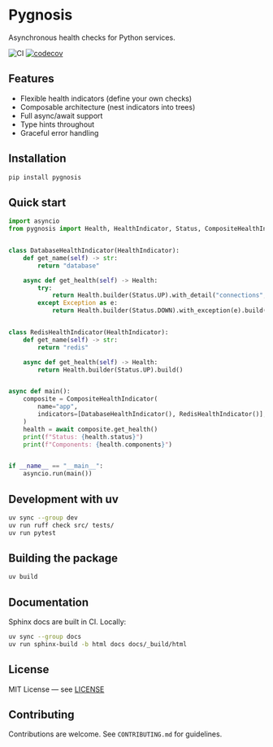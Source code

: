 # Pygnosis

Asynchronous health checks for Python services.

![CI](https://github.com/javamaker-python/pygnosis/actions/workflows/ci.yml/badge.svg?branch=main)
[![codecov](https://codecov.io/gh/javamaker-python/pygnosis/branch/main/graph/badge.svg)](https://codecov.io/gh/javamaker-python/pygnosis)

Features
--------

- Flexible health indicators (define your own checks)
- Composable architecture (nest indicators into trees)
- Full async/await support
- Type hints throughout
- Graceful error handling

Installation
------------

```bash
pip install pygnosis
```

Quick start
-----------

```python
import asyncio
from pygnosis import Health, HealthIndicator, Status, CompositeHealthIndicator


class DatabaseHealthIndicator(HealthIndicator):
    def get_name(self) -> str:
        return "database"

    async def get_health(self) -> Health:
        try:
            return Health.builder(Status.UP).with_detail("connections", 10).build()
        except Exception as e:
            return Health.builder(Status.DOWN).with_exception(e).build()


class RedisHealthIndicator(HealthIndicator):
    def get_name(self) -> str:
        return "redis"

    async def get_health(self) -> Health:
        return Health.builder(Status.UP).build()


async def main():
    composite = CompositeHealthIndicator(
        name="app",
        indicators=[DatabaseHealthIndicator(), RedisHealthIndicator()],
    )
    health = await composite.get_health()
    print(f"Status: {health.status}")
    print(f"Components: {health.components}")


if __name__ == "__main__":
    asyncio.run(main())
```

Development with uv
-------------------

```bash
uv sync --group dev
uv run ruff check src/ tests/
uv run pytest
```

Building the package
--------------------

```bash
uv build
```

Documentation
-------------

Sphinx docs are built in CI. Locally:

```bash
uv sync --group docs
uv run sphinx-build -b html docs docs/_build/html
```

License
-------

MIT License — see [LICENSE](LICENSE)

Contributing
------------

Contributions are welcome. See `CONTRIBUTING.md` for guidelines.